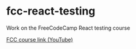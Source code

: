 # fcc-react-testing
Work on the FreeCodeCamp React testing course

[FCC course link (YouTube)](https://www.youtube.com/watch?v=8vfQ6SWBZ-U)
